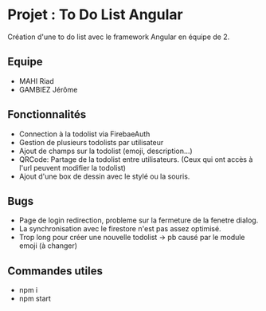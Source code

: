 # Projet : To Do List Angular
Création d'une to do list avec le framework Angular en équipe de 2. 

## Equipe
- MAHI Riad
- GAMBIEZ Jérôme

## Fonctionnalités
- Connection à la todolist via FirebaeAuth
- Gestion de plusieurs todolists par utilisateur
- Ajout de champs sur la todolist (emoji, description...) 
- QRCode: Partage de la todolist entre utilisateurs. (Ceux qui ont accès à l'url peuvent modifier la todolist)
- Ajout d'une box de dessin avec le stylé ou la souris. 

## Bugs
- Page de login redirection, probleme sur la fermeture de la fenetre dialog.
- La synchronisation avec le firestore n'est pas assez optimisé.
- Trop long pour créer une nouvelle todolist -> pb causé par le module emoji (à changer)

## Commandes utiles 
- npm i
- npm start
